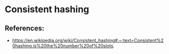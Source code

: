 # Consistent hashing

## References:
- https://en.wikipedia.org/wiki/Consistent_hashing#:~:text=Consistent%20hashing,is%20the%20number%20of%20slots.